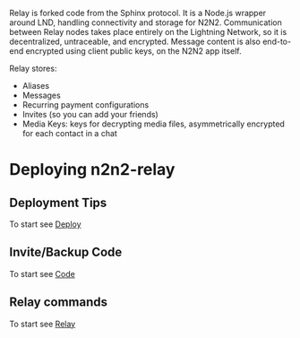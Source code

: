 Relay is forked  code from the Sphinx protocol. It is a Node.js wrapper around LND, handling connectivity and storage for N2N2. Communication between Relay nodes takes place entirely on the Lightning Network, so it is decentralized, untraceable, and encrypted. Message content is also end-to-end encrypted using client public keys, on the  N2N2 app itself.

Relay stores:
* Aliases
* Messages
* Recurring payment configurations
* Invites (so you can add your friends)
* Media Keys: keys for decrypting media files, asymmetrically encrypted for each contact in a chat




# Deploying n2n2-relay

## Deployment Tips
To start see [Deploy](docs/deploy.md)

## Invite/Backup Code
To start see [Code](docs/code.md)

## Relay commands
To start see [Relay](docs/relay.md)
